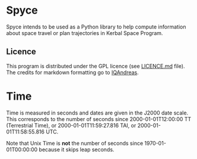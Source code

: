 Spyce
=====

Spyce intends to be used as a Python library to help compute information
about space travel or plan trajectories in Kerbal Space Program.

Licence
-------

This program is distributed under the GPL licence (see [LICENCE.md](LICENCE.md)
file). The credits for markdown formatting go to
[IQAndreas](https://github.com/IQAndreas/markdown-licenses).

Time
====

Time is measured in seconds and dates are given in the J2000 date scale. This
corresponds to the number of seconds since 2000-01-01T12:00:00 TT (Terrestrial
Time), or 2000-01-01T11:59:27.816 TAI, or 2000-01-01T11:58:55.816 UTC.

Note that Unix Time is **not** the number of seconds since 1970-01-01T00:00:00
because it skips leap seconds.
